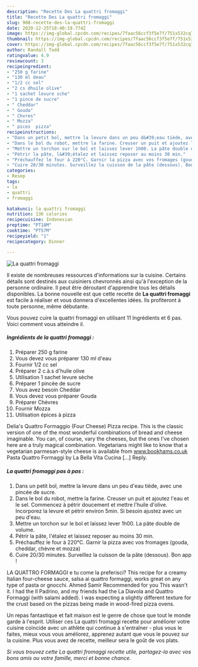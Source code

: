 ```yaml
---
description: "Recette Des La quattri fromaggi"
title: "Recette Des La quattri fromaggi"
slug: 908-recette-des-la-quattri-fromaggi
date: 2020-12-25T18:40:19.774Z
image: https://img-global.cpcdn.com/recipes/7faac56ccf3f5e7f/751x532cq70/la-quattri-fromaggi-photo-principale-de-la-recette.jpg
thumbnail: https://img-global.cpcdn.com/recipes/7faac56ccf3f5e7f/751x532cq70/la-quattri-fromaggi-photo-principale-de-la-recette.jpg
cover: https://img-global.cpcdn.com/recipes/7faac56ccf3f5e7f/751x532cq70/la-quattri-fromaggi-photo-principale-de-la-recette.jpg
author: Randall Todd
ratingvalue: 4.9
reviewcount: 3
recipeingredient:
- "250 g farine"
- "130 ml deau"
- "1/2 cc sel"
- "2 cs dhuile olive"
- "1 sachet levure sche"
- "1 pince de sucre"
- " Cheddar"
- " Gouda"
- " Chvres"
- " Mozza"
- " pices  pizza"
recipeinstructions:
- "Dans un petit bol, mettre la levure dans un peu d&#39;eau tiède, avec une pincée de sucre."
- "Dans le bol du robot, mettre la farine. Creuser un puit et ajoutez l&#39;eau et le sel. Commencez à pétrir doucement et mettre l&#39;huile d&#39;olive. Incorporez la levure et pétrir environ 5min. Si besoin ajustez avec un peu d&#39;eau."
- "Mettre un torchon sur le bol et laissez lever 1h00. La pâte double de volume."
- "Pétrir la pâte, l&#39;étalez et laissez reposer au moins 30 min."
- "Préchauffez le four à 220°C. Garnir la pizza avec vos fromages (gouda, cheddar, chèvre et mozza)"
- "Cuire 20/30 minutes. Surveillez la cuisson de la pâte (dessous). Bon app !"
categories:
- Resep
tags:
- la
- quattri
- fromaggi

katakunci: la quattri fromaggi 
nutrition: 136 calories
recipecuisine: Indonesian
preptime: "PT18M"
cooktime: "PT57M"
recipeyield: "1"
recipecategory: Dinner

---
```



![La quattri fromaggi](https://img-global.cpcdn.com/recipes/7faac56ccf3f5e7f/751x532cq70/la-quattri-fromaggi-photo-principale-de-la-recette.jpg)

Il existe de nombreuses ressources d'informations sur la cuisine. Certains détails sont destinés aux cuisiniers chevronnés ainsi qu'à l'exception de la personne ordinaire. Il peut être déroutant d'apprendre tous les détails disponibles. La bonne nouvelle est que cette recette de <strong> La quattri fromaggi </strong> est facile à réaliser et vous donnera d'excellentes idées. Ils profiteront à toute personne, même débutante.

<!--inarticleads1-->

Vous pouvez cuire la quattri fromaggi en utilisant 11 Ingrédients et 6 pas. Voici comment vous atteindre il.

##### Ingrédients de la quattri fromaggi :

1. Préparer 250 g farine
1. Vous devez vous préparer 130 ml d&#39;eau
1. Fournir 1/2 cc sel
1. Préparer 2 c.à.s d&#39;huile olive
1. Utilisation 1 sachet levure sèche
1. Préparer 1 pincée de sucre
1. Vous avez besoin  Cheddar
1. Vous devez vous préparer  Gouda
1. Préparer  Chèvres
1. Fournir  Mozza
1. Utilisation  épices à pizza


Delia&#39;s Quattro Formaggio (Four Cheese) Pizza recipe. This is the classic version of one of the most wonderful combinations of bread and cheese imaginable. You can, of course, vary the cheeses, but the ones I&#39;ve chosen here are a truly magical combination. Vegetarians might like to know that a vegetarian parmesan-style cheese is available from www.bookhams.co.uk Pasta Quattro Formaggi by La Bella Vita Cucina […] Reply. 

<!--inarticleads2-->

##### La quattri fromaggi pas à pas :

1. Dans un petit bol, mettre la levure dans un peu d&#39;eau tiède, avec une pincée de sucre.
1. Dans le bol du robot, mettre la farine. Creuser un puit et ajoutez l&#39;eau et le sel. Commencez à pétrir doucement et mettre l&#39;huile d&#39;olive. Incorporez la levure et pétrir environ 5min. Si besoin ajustez avec un peu d&#39;eau.
1. Mettre un torchon sur le bol et laissez lever 1h00. La pâte double de volume.
1. Pétrir la pâte, l&#39;étalez et laissez reposer au moins 30 min.
1. Préchauffez le four à 220°C. Garnir la pizza avec vos fromages (gouda, cheddar, chèvre et mozza)
1. Cuire 20/30 minutes. Surveillez la cuisson de la pâte (dessous). Bon app !


LA QUATTRO FORMAGGI e tu come la preferisci? This recipe for a creamy Italian four-cheese sauce, salsa ai quattro formaggi, works great on any type of pasta or gnocchi. Ahmed Samir Recommended for you This wasn&#39;t it. I had the Il Padrino, and my friends had the La Diavola and Quattro Formaggi (with salami added). I was expecting a slightly different texture for the crust based on the pizzas being made in wood-fired pizza ovens. 

<!--inarticleads1-->

<p>
Un repas fantastique et fait maison est le genre de chose que tout le monde garde à l'esprit. Utiliser ces La quattri fromaggi recette pour améliorer votre cuisine coïncide avec un athlète qui continue à s'entraîner - plus vous le faites, mieux vous vous améliorez, apprenez autant que vous le pouvez sur la cuisine. Plus vous avez de recette, meilleur sera le goût de vos plats.
</p>

<p>
<i>Si vous trouvez cette La quattri fromaggi recette utile, partagez-la avec vos bons amis ou votre famille, merci et bonne chance.</i>
</p>
